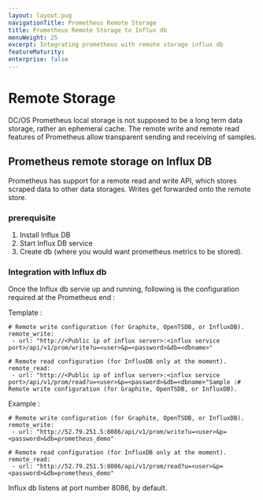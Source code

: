 ```yaml
---
layout: layout.pug
navigationTitle: Prometheus Remote Storage
title: Prometheus Remote Storage to Influx db
menuWeight: 25
excerpt: Integrating prometheus with remote storage influx db
featureMaturity:
enterprise: false
---
```


# Remote Storage 

 DC/OS Prometheus local storage is not supposed to be a long term data storage, rather an ephemeral cache.
 The remote write and remote read features of Prometheus allow transparent sending and receiving of samples.

## Prometheus remote storage on Influx DB

  Prometheus has support for a remote read and write API, which stores scraped data to other data storages. Writes get forwarded onto the remote store.


### prerequisite

  1. Install Influx DB 
  2. Start Influx DB service
  3. Create db (where you would want prometheus metrics to be stored).

### Integration with Influx db 

  Once the Influx db servie up and running, following is the configuration required at the Prometheus end :

Template :

```
# Remote write configuration (for Graphite, OpenTSDB, or InfluxDB).
remote_write:
 - url: "http://<Public ip of influx server>:<influx service port>/api/v1/prom/write?u=<user>&p=<password>&db=<dbname>"

# Remote read configuration (for InfluxDB only at the moment).
remote_read:
 - url: "http://<Public ip of influx server>:<influx service port>/api/v1/prom/read?u=<user>&p=<password>&db=<dbname>"Sample :# Remote write configuration (for Graphite, OpenTSDB, or InfluxDB).
```

Example : 

```
# Remote write configuration (for Graphite, OpenTSDB, or InfluxDB).
remote_write:
 - url: "http://52.79.251.5:8086/api/v1/prom/write?u=<user>&p=<password>&db=prometheus_demo"

# Remote read configuration (for InfluxDB only at the moment).
remote_read:
 - url: "http://52.79.251.5:8086/api/v1/prom/read?u=<user>&p=<password>&db=prometheus_demo"
```

Influx db listens at port number 8086, by default.
